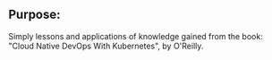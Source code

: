 ## Purpose:

Simply lessons and applications of knowledge gained from the book: "Cloud Native DevOps With Kubernetes", by O'Reilly.
